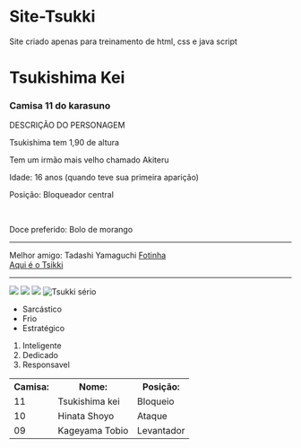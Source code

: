 # Site-Tsukki
Site criado apenas para treinamento de html, css e java script

<!DOCTYPE html>
<html>
<head>
    <title>
        HTML fundamentos
    </title>
    <doby>
        <!--Títulos-->
        <h1>Tsukishima Kei</h1>
        <h3>Camisa 11 do karasuno</h3>
        <!--Parágrafos-->
        <p>DESCRIÇÃO DO PERSONAGEM</p>
        <p>Tsukishima tem 1,90 de altura</p>
        <p>Tem um irmão mais velho chamado Akiteru</p>
        <p>Idade: 16 anos (quando teve sua primeira aparição)</p>
        <p>Posição: Bloqueador central </p>
        <!--tags sem conteudo-->
        <br/>
        <p>Doce preferido: Bolo de morango</p>
        <hr/>
        Melhor amigo: Tadashi Yamaguchi
        <!--atributos-->
        <a href="https://th.bing.com/th/id/R.123a9cbff4016bbf28a34583bd7749a8?rik=xUTgAiQq0lgPpg&riu=http%3a%2f%2fvignette2.wikia.nocookie.net%2fhaikyuu%2fimages%2f6%2f6b%2fYamaguchi.png%2frevision%2flatest%3fcb%3d20150203095128%26path-prefix%3dfr&ehk=lisUegSzr49v5ffRq1NUjtiGRDCOve5YWFVgVI1%2fcKE%3d&risl=&pid=ImgRaw&r=0">Fotinha</a>
        <br>
        <a href= "https://i.pinimg.com/736x/46/5b/c2/465bc2bea375006238bf9f99625311a6.jpg" target="_blak">Aqui é o Tsikki</a>
        <!--Imagens-->
        <hr/>
        <img src="img/Tsuki com refri.jpg"/>
        <img src="img/Tsuki distraido.jpg"/>
        <img src="img/Tsuki do mal.jpg"/> 
        <!--Atributo alt-->
        <img src="img/Tsuki sério.jpg"alt="Tsukki sério"/>
        <!--listas não cordenadas-->
        <ul>
            <li>Sarcástico</li>
            <li>Frio</li>
            <li>Estratégico</li>
        </ul>
          <!--Listas ordenadas-->
        <ol>
            <li>Inteligente</li>
            <li>Dedicado</li>
            <li>Responsavel</li>
        </ol>
         <!--Tabelas-->
        <table>
            <tr>
                <th>Camisa:</th>
                <th>Nome:</th>
                <th>Posição:</th>
            </tr>
            <tr>
                <td>11</td>
                <td>Tsukishima kei</td>
                <td>Bloqueio</td>
            </tr>
             <tr>
                <td>10</td>
                <td>Hinata Shoyo</td>
                <td>Ataque</td>
            </tr>
             <tr>
                <td>09</td>
                <td>Kageyama Tobio</td>
                <td>Levantador</td>
            </tr>
        </table>
    </doby>
</head>

</html>
